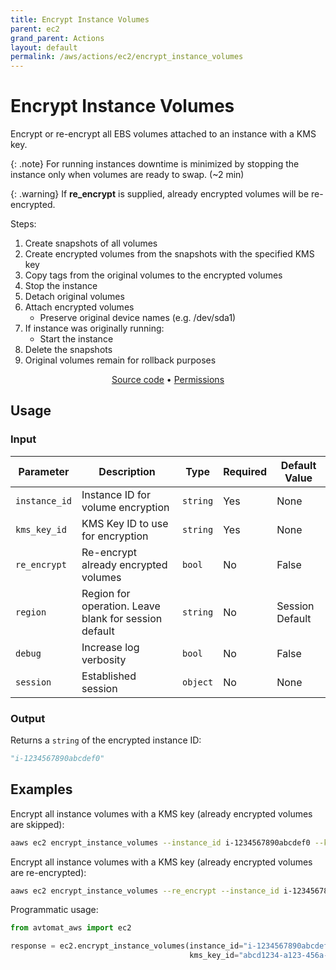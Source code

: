 ```yaml
---
title: Encrypt Instance Volumes
parent: ec2
grand_parent: Actions
layout: default
permalink: /aws/actions/ec2/encrypt_instance_volumes
---
```


# Encrypt Instance Volumes

Encrypt or re-encrypt all EBS volumes attached to an instance with a KMS key.<br/>

{: .note}
For running instances downtime is minimized by stopping the instance only when volumes are ready to swap. (~2 min)

{: .warning}
If <b>re_encrypt</b> is supplied, already encrypted volumes will be re-encrypted.

Steps:

1. Create snapshots of all volumes
2. Create encrypted volumes from the snapshots with the specified KMS key
3. Copy tags from the original volumes to the encrypted volumes
4. Stop the instance
5. Detach original volumes
6. Attach encrypted volumes
    - Preserve original device names (e.g. /dev/sda1)
7. If instance was originally running:
    - Start the instance
8. Delete the snapshots
9. Original volumes remain for rollback purposes

<p align="center">
   <a href="https://github.com/avtomat-hub/avtomat-aws/tree/main/avtomat_aws/ec2/encrypt_instance_volumes.py">Source code</a> •
   <a href="/aws/permissions/ec2/encrypt_instance_volumes">Permissions</a>
</p>

## Usage

### Input

| Parameter     | Description                                           | Type     | Required | Default Value   |
|---------------|-------------------------------------------------------|----------|----------|-----------------|
| `instance_id` | Instance ID for volume encryption                     | `string` | Yes      | None            |
| `kms_key_id`  | KMS Key ID to use for encryption                      | `string` | Yes      | None            |
| `re_encrypt`  | Re-encrypt already encrypted volumes                  | `bool`   | No       | False           |
| `region`      | Region for operation. Leave blank for session default | `string` | No       | Session Default |
| `debug`       | Increase log verbosity                                | `bool`   | No       | False           |
| `session`     | Established session                                   | `object` | No       | None            |                           

### Output

Returns a `string` of the encrypted instance ID:

```python
"i-1234567890abcdef0"
```

## Examples

Encrypt all instance volumes with a KMS key (already encrypted volumes are skipped):

```bash
aaws ec2 encrypt_instance_volumes --instance_id i-1234567890abcdef0 --kms_key_id abcd1234-a123-456a-a12b-a123b4cd56ef
```

Encrypt all instance volumes with a KMS key (already encrypted volumes are re-encrypted):

```bash
aaws ec2 encrypt_instance_volumes --re_encrypt --instance_id i-1234567890abcdef0 --kms_key_id abcd1234-a123-456a-a12b-a123b4cd56ef
```

Programmatic usage:

```python
from avtomat_aws import ec2

response = ec2.encrypt_instance_volumes(instance_id="i-1234567890abcdef0",
                                        kms_key_id="abcd1234-a123-456a-a12b-a123b4cd56ef")
```
